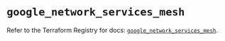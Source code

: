 # `google_network_services_mesh`

Refer to the Terraform Registry for docs: [`google_network_services_mesh`](https://registry.terraform.io/providers/hashicorp/google/6.39.0/docs/resources/network_services_mesh).
